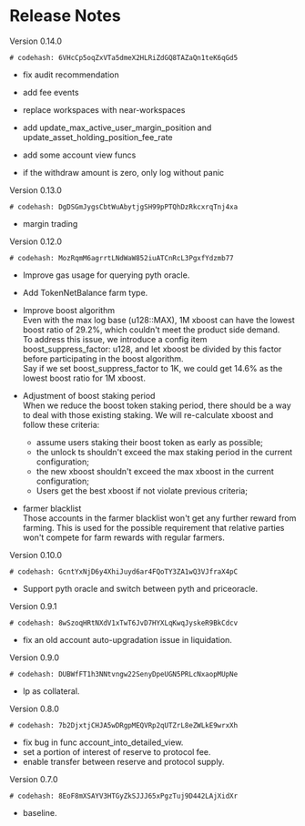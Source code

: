 # Release Notes

Version 0.14.0
```bash=
# codehash: 6VHcCp5oqZxVTa5dmeX2HLRiZdGQ8TAZaQn1teK6qGd5
```
- fix audit recommendation

- add fee events

- replace workspaces with near-workspaces

- add update_max_active_user_margin_position and update_asset_holding_position_fee_rate

- add some account view funcs

- if the withdraw amount is zero, only log without panic

Version 0.13.0
```bash=
# codehash: DgDSGmJygsCbtWuAbytjgSH99pPTQhDzRkcxrqTnj4xa 
```
- margin trading

Version 0.12.0
```bash=
# codehash: MozRqmM6agrrtLNdWaW852iuATCnRcL3PgxfYdzmb77 
```
- Improve gas usage for querying pyth oracle. 

- Add TokenNetBalance farm type.

- Improve boost algorithm  
  Even with the max log base (u128::MAX), 1M xboost can have the lowest boost ratio of 29.2%, which couldn't meet the product side demand.  
  To address this issue, we introduce a config item boost_suppress_factor: u128, and let xboost be divided by this factor before participating in the boost algorithm.  
  Say if we set boost_suppress_factor to 1K, we could get 14.6% as the lowest boost ratio for 1M xboost.
 
- Adjustment of boost staking period  
  When we reduce the boost token staking period, there should be a way to deal with those existing staking.
  We will re-calculate xboost and follow these criteria:
  - assume users staking their boost token as early as possible;
  - the unlock ts shouldn't exceed the max staking period in the current configuration;
  - the new xboost shouldn't exceed the max xboost in the current configuration;
  - Users get the best xboost if not violate previous criteria;
 
- farmer blacklist  
  Those accounts in the farmer blacklist won't get any further reward from farming. This is used for the possible requirement that relative parties won't compete for farm rewards with regular farmers.

Version 0.10.0
```bash=
# codehash: GcntYxNjD6y4XhiJuyd6ar4FQoTY3ZA1wQ3VJfraX4pC 
```
- Support pyth oracle and switch between pyth and priceoracle.

Version 0.9.1
```bash=
# codehash: 8wSzoqHRtNXdV1xTwT6JvD7HYXLqKwqJyskeR9BkCdcv 
```
- fix an old account auto-upgradation issue in liquidation.

Version 0.9.0
```bash=
# codehash: DUBWfFT1h3NNtvngw22SenyDpeUGN5PRLcNxaopMUpNe 
```
- lp as collateral.

Version 0.8.0
```bash=
# codehash: 7b2DjxtjCHJA5wDRgpMEQVRp2qUTZrL8eZWLkE9wrxXh
```
- fix bug in func account_into_detailed_view.
- set a portion of interest of reserve to protocol fee.
- enable transfer between reserve and protocol supply.

Version 0.7.0
```bash=
# codehash: 8EoF8mXSAYV3HTGyZkSJJJ65xPgzTuj9D442LAjXidXr
```
- baseline.
